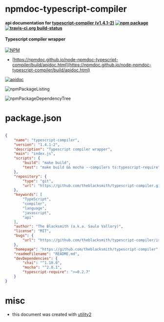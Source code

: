 # npmdoc-typescript-compiler

#### api documentation for  [typescript-compiler (v1.4.1-2)](https://github.com/theblacksmith/typescript-compiler)  [![npm package](https://img.shields.io/npm/v/npmdoc-typescript-compiler.svg?style=flat-square)](https://www.npmjs.org/package/npmdoc-typescript-compiler) [![travis-ci.org build-status](https://api.travis-ci.org/npmdoc/node-npmdoc-typescript-compiler.svg)](https://travis-ci.org/npmdoc/node-npmdoc-typescript-compiler)

#### Typescript compiler wrapper

[![NPM](https://nodei.co/npm/typescript-compiler.png?downloads=true&downloadRank=true&stars=true)](https://www.npmjs.com/package/typescript-compiler)

- [https://npmdoc.github.io/node-npmdoc-typescript-compiler/build/apidoc.html](https://npmdoc.github.io/node-npmdoc-typescript-compiler/build/apidoc.html)

[![apidoc](https://npmdoc.github.io/node-npmdoc-typescript-compiler/build/screenCapture.buildCi.browser.%252Ftmp%252Fbuild%252Fapidoc.html.png)](https://npmdoc.github.io/node-npmdoc-typescript-compiler/build/apidoc.html)

![npmPackageListing](https://npmdoc.github.io/node-npmdoc-typescript-compiler/build/screenCapture.npmPackageListing.svg)

![npmPackageDependencyTree](https://npmdoc.github.io/node-npmdoc-typescript-compiler/build/screenCapture.npmPackageDependencyTree.svg)



# package.json

```json

{
    "name": "typescript-compiler",
    "version": "1.4.1-2",
    "description": "Typescript compiler wrapper",
    "main": "index.js",
    "scripts": {
        "build": "make build",
        "test": "make build && mocha --compilers ts:typescript-require"
    },
    "repository": {
        "type": "git",
        "url": "https://github.com/theblacksmith/typescript-compiler.git"
    },
    "keywords": [
        "TypeScript",
        "compiler",
        "language",
        "javascript",
        "api"
    ],
    "author": "The Blacksmith (a.k.a. Saulo Vallory)",
    "license": "MIT",
    "bugs": {
        "url": "https://github.com/theblacksmith/typescript-compiler/issues"
    },
    "homepage": "https://github.com/theblacksmith/typescript-compiler",
    "readmeFilename": "README.md",
    "devDependencies": {
        "chai": "^1.10.0",
        "mocha": "^2.0.1",
        "typescript-require": ">=0.2.7"
    }
}
```



# misc
- this document was created with [utility2](https://github.com/kaizhu256/node-utility2)
